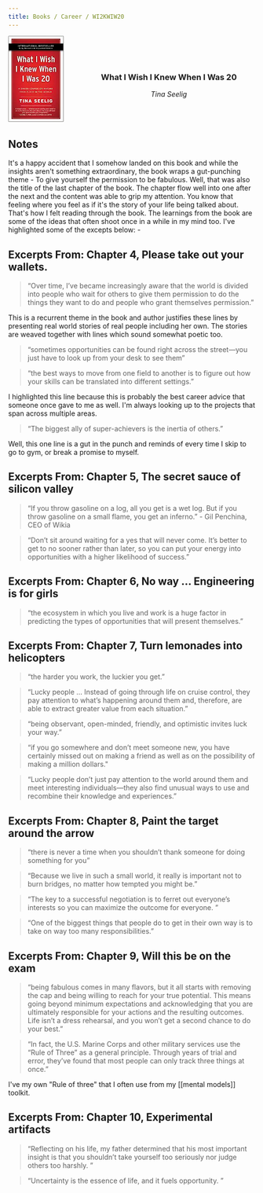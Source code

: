 ```yaml
---
title: Books / Career / WI2KWIW20
---
```

<div class="container" style="display: flex; align-items: center;">
  <div> 
    <img src="/_assets/images/books/tina-seelig-i-wish.webp" 
         alt="What I Wish I Knew When I Was 20 book cover"
         height="60%"
         width="60%"/>
  </div>
  <div style="text-align: center">
    <span>
        <h3>What I Wish I Knew When I Was 20</h3>
        <span><i>Tina Seelig</i></span>
    </span>
  </div>
</div>

## Notes
It's a happy accident that I somehow landed on this book and while the insights aren't something extraordinary, the book wraps a gut-punching theme - To give yourself the permission to be fabulous. Well, that was also the title of the last chapter of the book. The chapter flow well into one after the next and the content was able to grip my attention. You know that feeling where you feel as if it's the story of your life being talked about. That's how I felt reading through the book. The learnings from the book are some of the ideas that often shoot once in a while in my mind too. I've highlighted some of the excepts below: -

## Excerpts From: Chapter 4, Please take out your wallets. 

> “Over time, I’ve became increasingly aware that the world is divided into people who wait for others to give them permission to do the things they want to do and people who grant themselves permission.”
	
This is a recurrent theme in the book and author justifies these lines by presenting real world stories of real people including her own. The stories are weaved together with lines which sound somewhat poetic too. 
		
> “sometimes opportunities can be found right across the street—you just have to look up from your desk to see them”
		
> “the best ways to move from one field to another is to figure out how your skills can be translated into different settings.”
	
I highlighted this line because this is probably the best career advice that someone once gave to me as well. I'm always looking up to the projects that span across multiple areas.
	
> “The biggest ally of super-achievers is the inertia of others.”
	
Well, this one line is a gut in the punch and reminds of every time I skip to go to gym, or break a promise to myself. 


## Excerpts From: Chapter 5, The secret sauce of silicon valley

> “If you throw gasoline on a log, all you get is a wet log. But if you throw gasoline on a small flame, you get an inferno.” -  Gil Penchina, CEO of Wikia

> “Don’t sit around waiting for a yes that will never come. It’s better to get to no sooner rather than later, so you can put your energy into opportunities with a higher likelihood of success.”


## Excerpts From: Chapter 6, No way … Engineering is for girls

> “the ecosystem in which you live and work is a huge factor in predicting the types of opportunities that will present themselves.”
	

## Excerpts From: Chapter 7, Turn lemonades into helicopters

> “the harder you work, the luckier you get.”
	
> “Lucky people … Instead of going through life on cruise control, they pay attention to what’s happening around them and, therefore, are able to extract greater value from each situation.”
	
> “being observant, open-minded, friendly, and optimistic invites luck your way.”
	
> “if you go somewhere and don’t meet someone new, you have certainly missed out on making a friend as well as on the possibility of making a million dollars."
	
> “Lucky people don’t just pay attention to the world around them and meet interesting individuals—they also find unusual ways to use and recombine their knowledge and experiences.”
	

## Excerpts From: Chapter 8, Paint the target around the arrow

> “there is never a time when you shouldn’t thank someone for doing something for you”
	
> “Because we live in such a small world, it really is important not to burn bridges, no matter how tempted you might be.”
	
> “The key to a successful negotiation is to ferret out everyone’s interests so you can maximize the outcome for everyone. ”
	
> “One of the biggest things that people do to get in their own way is to take on way too many responsibilities.”
	

## Excerpts From: Chapter 9, Will this be on the exam

> “being fabulous comes in many flavors, but it all starts with removing the cap and being willing to reach for your true potential. This means going beyond minimum expectations and acknowledging that you are ultimately responsible for your actions and the resulting outcomes. Life isn’t a dress rehearsal, and you won’t get a second chance to do your best.”
	
> “In fact, the U.S. Marine Corps and other military services use the “Rule of Three” as a general principle. Through years of trial and error, they’ve found that most people can only track three things at once.”
	
I've my own "Rule of three" that I often use from my [[mental models]] toolkit.

## Excerpts From: Chapter 10, Experimental artifacts

> “Reflecting on his life, my father determined that his most important insight is that you shouldn’t take yourself too seriously nor judge others too harshly. ”

> “Uncertainty is the essence of life, and it fuels opportunity. ”

